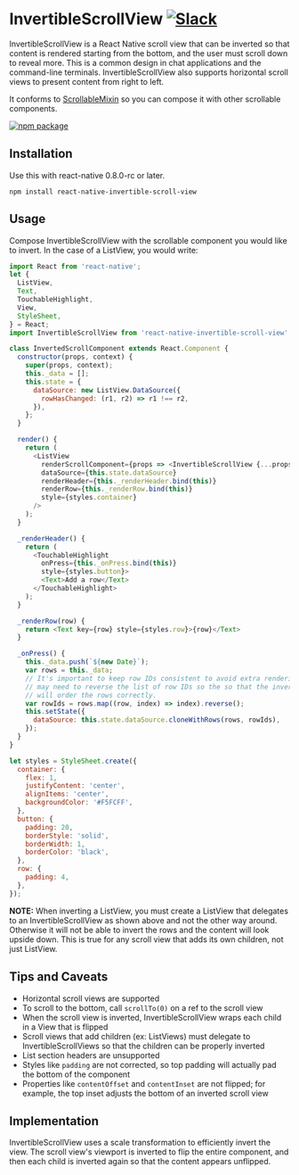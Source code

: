 # InvertibleScrollView [![Slack](http://slack.exponentjs.com/badge.svg)](http://slack.exponentjs.com)

InvertibleScrollView is a React Native scroll view that can be inverted so that content is rendered starting from the bottom, and the user must scroll down to reveal more. This is a common design in chat applications and the command-line terminals. InvertibleScrollView also supports horizontal scroll views to present content from right to left.

It conforms to [ScrollableMixin](https://github.com/exponentjs/react-native-scrollable-mixin) so you can compose it with other scrollable components.

[![npm package](https://nodei.co/npm/react-native-invertible-scroll-view.png?downloads=true&downloadRank=true&stars=true)](https://nodei.co/npm/react-native-invertible-scroll-view/)

## Installation
Use this with react-native 0.8.0-rc or later.

```
npm install react-native-invertible-scroll-view
```

## Usage

Compose InvertibleScrollView with the scrollable component you would like to invert. In the case of a ListView, you would write:

```js
import React from 'react-native';
let {
  ListView,
  Text,
  TouchableHighlight,
  View,
  StyleSheet,
} = React;
import InvertibleScrollView from 'react-native-invertible-scroll-view';

class InvertedScrollComponent extends React.Component {
  constructor(props, context) {
    super(props, context);
    this._data = [];
    this.state = {
      dataSource: new ListView.DataSource({
        rowHasChanged: (r1, r2) => r1 !== r2,
      }),
    };
  }

  render() {
    return (
      <ListView
        renderScrollComponent={props => <InvertibleScrollView {...props} inverted />}
        dataSource={this.state.dataSource}
        renderHeader={this._renderHeader.bind(this)}
        renderRow={this._renderRow.bind(this)}
        style={styles.container}
      />
    );
  }

  _renderHeader() {
    return (
      <TouchableHighlight
        onPress={this._onPress.bind(this)}
        style={styles.button}>
        <Text>Add a row</Text>
      </TouchableHighlight>
    );
  }

  _renderRow(row) {
    return <Text key={row} style={styles.row}>{row}</Text>
  }

  _onPress() {
    this._data.push(`${new Date}`);
    var rows = this._data;
    // It's important to keep row IDs consistent to avoid extra rendering. You
    // may need to reverse the list of row IDs so the so that the inversion
    // will order the rows correctly.
    var rowIds = rows.map((row, index) => index).reverse();
    this.setState({
      dataSource: this.state.dataSource.cloneWithRows(rows, rowIds),
    });
  }
}

let styles = StyleSheet.create({
  container: {
    flex: 1,
    justifyContent: 'center',
    alignItems: 'center',
    backgroundColor: '#F5FCFF',
  },
  button: {
    padding: 20,
    borderStyle: 'solid',
    borderWidth: 1,
    borderColor: 'black',
  },
  row: {
    padding: 4,
  },
});
```

**NOTE:** When inverting a ListView, you must create a ListView that delegates to an InvertibleScrollView as shown above and not the other way around. Otherwise it will not be able to invert the rows and the content will look upside down. This is true for any scroll view that adds its own children, not just ListView.

## Tips and Caveats

- Horizontal scroll views are supported
- To scroll to the bottom, call `scrollTo(0)` on a ref to the scroll view
- When the scroll view is inverted, InvertibleScrollView wraps each child in a View that is flipped
- Scroll views that add children (ex: ListViews) must delegate to InvertibleScrollViews so that the children can be properly inverted
- List section headers are unsupported
- Styles like `padding` are not corrected, so top padding will actually pad the bottom of the component
- Properties like `contentOffset` and `contentInset` are not flipped; for example, the top inset adjusts the bottom of an inverted scroll view

## Implementation

InvertibleScrollView uses a scale transformation to efficiently invert the view. The scroll view's viewport is inverted to flip the entire component, and then each child is inverted again so that the content appears unflipped.
